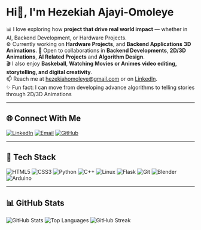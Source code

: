 # Hi👋, I'm Hezekiah Ajayi-Omoleye

📊 I love exploring how **project that drive real world impact** — whether in AI, Backend Development, or Hardware Projects.  
⚙️ Currently working on **Hardware Projects**, and **Backend Applications** **3D Animations**.
🤝 Open to collaborations in **Backend Developments**, **2D/3D Animations**, **AI Related Projects** and **Algorithm Design**.  
🎬 I also enjoy **Baskeball**, **Watching Movies or Animes** **video editing, storytelling, and digital creativity**.  
📫 Reach me at [hezekiahomoleye@gmail.com](mailto:henrythegrea8@gmail.com) or on [LinkedIn](https://linkedin.com/in/hezekiah-ajayi-omoleye-4997b6331/).  
✨ Fun fact: I can move from developing advance algorithms to telling stories through 2D/3D Animations

---

## 🌐 Connect With Me

[![LinkedIn](https://img.shields.io/badge/LinkedIn-blue?style=for-the-badge&logo=linkedin)](https://www.linkedin.com/in/hezekiah-ajayi-omoleye-4997b6331/)
[![Email](https://img.shields.io/badge/Email-D14836?style=for-the-badge&logo=gmail&logoColor=white)](mailto:hezekiahomoleye@gmail.com)
[![GitHub](https://img.shields.io/badge/GitHub-black?style=for-the-badge&logo=github)](https://github.com/HezekiahAO)

---

## 🧰 Tech Stack

![HTML5](https://img.shields.io/badge/HTML5-E34F26?style=for-the-badge&logo=html5&logoColor=white)
![CSS3](https://img.shields.io/badge/CSS3-1572B6?style=for-the-badge&logo=css3&logoColor=white)
![Python](https://img.shields.io/badge/Python-3776AB?style=for-the-badge&logo=python&logoColor=white)
![C++](https://img.shields.io/badge/C%2B%2B-00599C?style=for-the-badge&logo=c%2B%2B&logoColor=white)
![Linux](https://img.shields.io/badge/Linux-00979D?style=for-the-badge&logo=arduino&logoColor=white)
![Flask](https://img.shields.io/badge/Flask-000000?style=for-the-badge&logo=flask&logoColor=white)
![Git](https://img.shields.io/badge/Git-F05032?style=for-the-badge&logo=git&logoColor=white)
![Blender](https://img.shields.io/badge/Blender-F5792A?style=for-the-badge&logo=blender&logoColor=white)
![Arduino](https://img.shields.io/badge/Arduino-00979D?style=for-the-badge&logo=arduino&logoColor=white)


---

## 📊 GitHub Stats

![GitHub Stats](https://github-readme-stats.vercel.app/api?username=HezekiahAO&show_icons=true&theme=tokyonight)
![Top Languages](https://github-readme-stats.vercel.app/api/top-langs/?username=HezekiahAO&layout=compact&theme=tokyonight)
![GitHub Streak](https://github-readme-streak-stats.herokuapp.com?user=HezekiahAO&theme=tokyonight&cache_seconds=86400)
